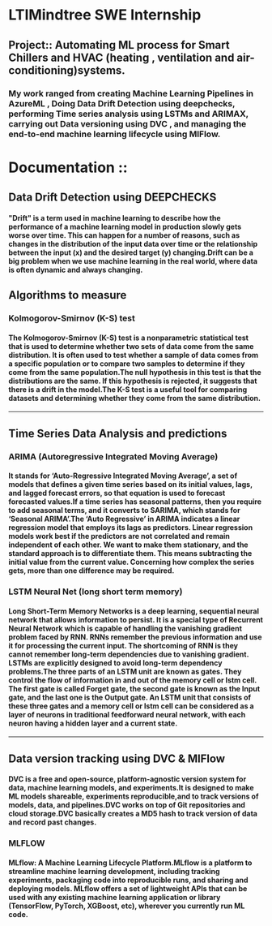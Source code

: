 # LTIMindtree SWE Internship

## Project:: Automating ML process for Smart Chillers and HVAC (heating , ventilation and air-conditioning)systems.

### My work ranged from creating Machine Learning Pipelines in AzureML , Doing Data Drift Detection using deepchecks, performing Time series analysis using LSTMs and ARIMAX, carrying out Data versioning using DVC , and managing the end-to-end machine learning lifecycle using MlFlow.

# Documentation :: 

## Data Drift Detection using DEEPCHECKS

#### "Drift" is a term used in machine learning to describe how the performance of a machine learning model in production slowly gets worse over time. This can happen for a number of reasons, such as changes in the distribution of the input data over time or the relationship between the input (x) and the desired target (y) changing.Drift can be a big problem when we use machine learning in the real world, where data is often dynamic and always changing. 

## Algorithms to measure 

### Kolmogorov-Smirnov (K-S) test
#### The Kolmogorov-Smirnov (K-S) test is a nonparametric statistical test that is used to determine whether two sets of data come from the same distribution. It is often used to test whether a sample of data comes from a specific population or to compare two samples to determine if they come from the same population.The null hypothesis in this test is that the distributions are the same. If this hypothesis is rejected, it suggests that there is a drift in the model.The K-S test is a useful tool for comparing datasets and determining whether they come from the same distribution.

----------------------------------------------------------------------------------------------------------------------------------------------------------

## Time Series Data Analysis and predictions 

### ARIMA (Autoregressive Integrated Moving Average)
#### It stands for ‘Auto-Regressive Integrated Moving Average’, a set of models that defines a given time series based on its initial values, lags, and lagged forecast errors, so that equation is used to forecast forecasted values.If a time series has seasonal patterns, then you require to add seasonal terms, and it converts to SARIMA, which stands for ‘Seasonal ARIMA’.The ‘Auto Regressive’ in ARIMA indicates a linear regression model that employs its lags as predictors. Linear regression models work best if the predictors are not correlated and remain independent of each other. We want to make them stationary, and the standard approach is to differentiate them. This means subtracting the initial value from the current value. Concerning how complex the series gets, more than one difference may be required.

### LSTM Neural Net (long short term memory)
#### Long Short-Term Memory Networks is a deep learning, sequential neural network that allows information to persist. It is a special type of Recurrent Neural Network which is capable of handling the vanishing gradient problem faced by RNN. RNNs remember the previous information and use it for processing the current input. The shortcoming of RNN is they cannot remember long-term dependencies due to vanishing gradient. LSTMs are explicitly designed to avoid long-term dependency problems.The three parts of an LSTM unit are known as gates. They control the flow of information in and out of the memory cell or lstm cell. The first gate is called Forget gate, the second gate is known as the Input gate, and the last one is the Output gate. An LSTM unit that consists of these three gates and a memory cell or lstm cell can be considered as a layer of neurons in traditional feedforward neural network, with each neuron having a hidden layer and a current state.


----------------------------------------------------------------------------------------------------------------------------------------------------------

## Data version tracking using DVC & MlFlow
#### DVC is a free and open-source, platform-agnostic version system for data, machine learning models, and experiments.It is designed to make ML models shareable, experiments reproducible,and to track versions of models, data, and pipelines.DVC works on top of Git repositories and cloud storage.DVC basically creates a MD5 hash to track version of data and record past changes.
### MLFLOW
#### MLflow: A Machine Learning Lifecycle Platform.MLflow is a platform to streamline machine learning development, including tracking experiments, packaging code into reproducible runs, and sharing and deploying models. MLflow offers a set of lightweight APIs that can be used with any existing machine learning application or library (TensorFlow, PyTorch, XGBoost, etc), wherever you currently run ML code.
